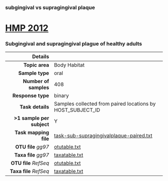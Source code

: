 ### subgingival vs supragingival plaque
# [HMP 2012]( ../docs/hmp.html )
### Subgingival and supragingival plague of healthy adults

| Details                   |                                                           |
| ------------------------: |-----------------------------------------------------------|
| **Topic area**                | Body Habitat                                                |
| **Sample type**               | oral                                         |
| **Number of samples**         | 408                                         |
| **Response type**             | binary                                           |
| **Task details**              | Samples collected from paired locations by HOST_SUBJECT_ID                                  |
| **>1 sample per subject**     | Y                                        |
| **Task mapping file**         | [task-sub-supragingivalplaque-paired.txt](../datasets/hmp/task-sub-supragingivalplaque-paired.txt)                                 |
| **OTU file** *gg97*           | [otutable.txt](../datasets/hmp/gg/otutable.txt)                             |
| **Taxa file** *gg97*          | [taxatable.txt](../datasets/hmp/gg/taxatable.txt)                          |
| **OTU file** *RefSeq*         | [otutable.txt](../datasets/hmp/refseq/otutable.txt)                    |
| **Taxa file** *RefSeq*        | [taxatable.txt](../datasets/hmp/refseq/taxatable.txt)                  |

